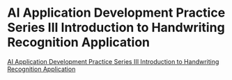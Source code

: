 # AI Application Development Practice Series III Introduction to Handwriting Recognition Application
[AI Application Development Practice Series III Introduction to Handwriting Recognition Application](https://aiwithcloud.com/2022/09/15/ai_application_development_practice_series_iii_introduction_to_handwriting_recognition_application/)